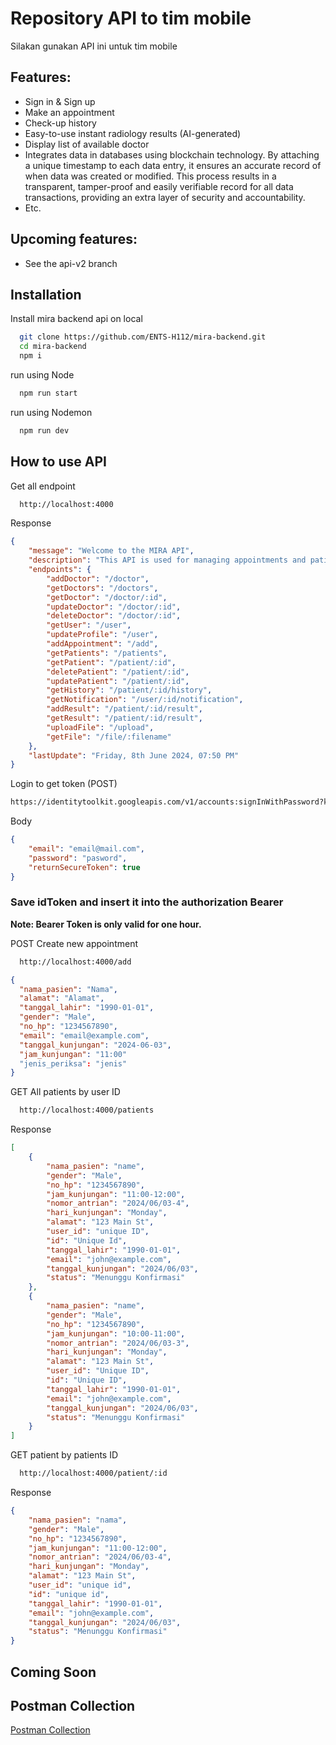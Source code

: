 
# Repository API to tim mobile

Silakan gunakan API ini untuk tim mobile

## Features:
- Sign in & Sign up
- Make an appointment
- Check-up history
- Easy-to-use instant radiology results (AI-generated)
- Display list of available doctor
- Integrates data in databases using blockchain technology. By attaching a unique timestamp to each data entry, it ensures an accurate record of when data was created or modified. This process results in a transparent, tamper-proof and easily verifiable record for all data transactions, providing an extra layer of security and accountability.
- Etc.

## Upcoming features:
- See the api-v2 branch

## Installation

Install mira backend api on local

```bash
  git clone https://github.com/ENTS-H112/mira-backend.git
  cd mira-backend
  npm i
```

run using Node
```bash
  npm run start
```

run using Nodemon
```bash
  npm run dev
```
    
## How to use API

Get all endpoint
```bash
  http://localhost:4000
```
Response
```json
{
    "message": "Welcome to the MIRA API",
    "description": "This API is used for managing appointments and patients data",
    "endpoints": {
        "addDoctor": "/doctor",
        "getDoctors": "/doctors",
        "getDoctor": "/doctor/:id",
        "updateDoctor": "/doctor/:id",
        "deleteDoctor": "/doctor/:id",
        "getUser": "/user",
        "updateProfile": "/user",
        "addAppointment": "/add",
        "getPatients": "/patients",
        "getPatient": "/patient/:id",
        "deletePatient": "/patient/:id",
        "updatePatient": "/patient/:id",
        "getHistory": "/patient/:id/history",
        "getNotification": "/user/:id/notification",
        "addResult": "/patient/:id/result",
        "getResult": "/patient/:id/result",
        "uploadFile": "/upload",
        "getFile": "/file/:filename"
    },
    "lastUpdate": "Friday, 8th June 2024, 07:50 PM"
}
```

Login to get token (POST)

```bash
https://identitytoolkit.googleapis.com/v1/accounts:signInWithPassword?key={key}
```
Body
```json
{
    "email": "email@mail.com",
    "password": "pasword",
    "returnSecureToken": true
}
```

### Save idToken and insert it into the authorization Bearer
<b>Note: Bearer Token is only valid for one hour.</b>

POST Create new appointment


```bash
  http://localhost:4000/add
```
```json
{
  "nama_pasien": "Nama",
  "alamat": "Alamat",
  "tanggal_lahir": "1990-01-01",
  "gender": "Male",
  "no_hp": "1234567890",
  "email": "email@example.com",
  "tanggal_kunjungan": "2024-06-03",
  "jam_kunjungan": "11:00"
  "jenis_periksa": "jenis"
}
```

GET All patients by user ID
```bash
  http://localhost:4000/patients
```

Response
```json
[
    {
        "nama_pasien": "name",
        "gender": "Male",
        "no_hp": "1234567890",
        "jam_kunjungan": "11:00-12:00",
        "nomor_antrian": "2024/06/03-4",
        "hari_kunjungan": "Monday",
        "alamat": "123 Main St",
        "user_id": "unique ID",
        "id": "Unique Id",
        "tanggal_lahir": "1990-01-01",
        "email": "john@example.com",
        "tanggal_kunjungan": "2024/06/03",
        "status": "Menunggu Konfirmasi"
    },
    {
        "nama_pasien": "name",
        "gender": "Male",
        "no_hp": "1234567890",
        "jam_kunjungan": "10:00-11:00",
        "nomor_antrian": "2024/06/03-3",
        "hari_kunjungan": "Monday",
        "alamat": "123 Main St",
        "user_id": "Unique ID",
        "id": "Unique ID",
        "tanggal_lahir": "1990-01-01",
        "email": "john@example.com",
        "tanggal_kunjungan": "2024/06/03",
        "status": "Menunggu Konfirmasi"
    }
]
```

GET patient by patients ID

```bash
  http://localhost:4000/patient/:id
```
Response
```json
{
    "nama_pasien": "nama",
    "gender": "Male",
    "no_hp": "1234567890",
    "jam_kunjungan": "11:00-12:00",
    "nomor_antrian": "2024/06/03-4",
    "hari_kunjungan": "Monday",
    "alamat": "123 Main St",
    "user_id": "unique id",
    "id": "unique id",
    "tanggal_lahir": "1990-01-01",
    "email": "john@example.com",
    "tanggal_kunjungan": "2024/06/03",
    "status": "Menunggu Konfirmasi"
}
```
## Coming Soon

## Postman Collection

 [Postman Collection](https://planetary-desert-87791.postman.co/workspace/New-Team-Workspace~04bf919a-1924-46ef-a272-1654e0d870ab/collection/24413897-491a24f2-df66-4b40-aba0-a6729b331c06?action=share&creator=24413897)

